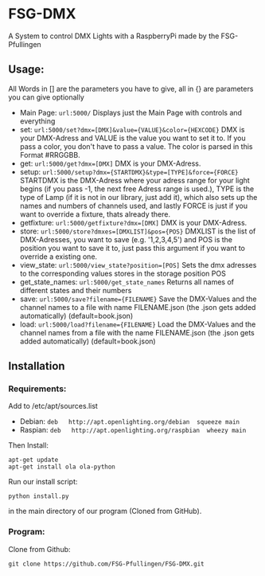 # FSG-DMX
 A System to control DMX Lights with a RaspberryPi made by the FSG-Pfullingen

## Usage:
All Words in [] are the parameters you have to give, all in {} are parameters you can give optionally
* Main Page: ```url:5000/```
Displays just the Main Page with controls and everything
* set: ```url:5000/set?dmx=[DMX]&value={VALUE}&color={HEXCODE}```
DMX is your DMX-Adress and VALUE is the value you want to set it to. If you pass a color, you don't have to pass a value. The color is parsed in this Format #RRGGBB.
* get: ```url:5000/get?dmx=[DMX]```
DMX is your DMX-Adress.
* setup: ```url:5000/setup?dmx={STARTDMX}&type=[TYPE]&force={FORCE}```
STARTDMX is the DMX-Adress where your adress range for your light begins (if you pass -1, the next free Adress range is used.), TYPE is the type of Lamp (if it is not in our library, just add it), which also sets up the names and numbers of channels used, and lastly FORCE is just if you want to override a fixture, thats already there.
* getfixture: ```url:5000/getfixture?dmx=[DMX]```
DMX is your DMX-Adress.
* store: ```url:5000/store?dmxes=[DMXLIST]&pos={POS}```
DMXLIST is the list of DMX-Adresses, you want to save (e.g. '1,2,3,4,5') and POS is the position you want to save it to, just pass this argument if you want to override a existing one.
* view_state: ```url:5000/view_state?position=[POS]```
Sets the dmx adresses to the corresponding values stores in the storage position POS
* get_state_names: ```url:5000/get_state_names```
Returns all names of different states and their numbers
* save: ```url:5000/save?filename={FILENAME}```
Save the DMX-Values and the channel names to a file with name FILENAME.json (the .json gets added automatically) (default=book.json)
* load: ```url:5000/load?filename={FILENAME}```
Load the DMX-Values and the channel names from a file with the name FILENAME.json (the .json gets added automatically) (default=book.json)

## Installation
### Requirements:
Add to  /etc/apt/sources.list
* Debian: ```deb   http://apt.openlighting.org/debian  squeeze main```
* Raspian: ```deb   http://apt.openlighting.org/raspbian  wheezy main```

Then Install:
```
apt-get update
apt-get install ola ola-python
```

Run our install script:
```
python install.py
```
in the main directory of our program (Cloned from GitHub).
### Program:
Clone from Github:
```
git clone https://github.com/FSG-Pfullingen/FSG-DMX.git
```
